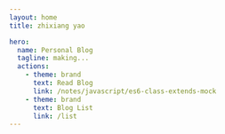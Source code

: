 ```yaml
---
layout: home
title: zhixiang yao

hero:
  name: Personal Blog
  tagline: making...
  actions:
    - theme: brand
      text: Read Blog
      link: /notes/javascript/es6-class-extends-mock
    - theme: brand
      text: Blog List
      link: /list
---
```


<Rain
  :bg="{
    desktopDark: 'home-bg-images/desktop_dark_girl.png',
    desktopLight: 'home-bg-images/desktop_light_girl.png',
    mobileDark: 'home-bg-images/mobile_dark_girl.jpeg',
    mobileLight: 'home-bg-images/mobile_light_girl.jpeg',
  }" 
/>
